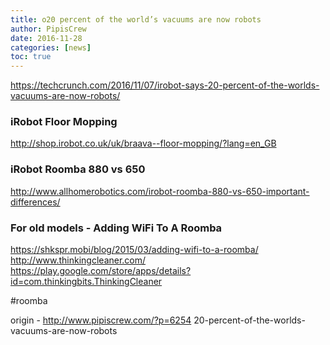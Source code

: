 ```yaml
---
title: o20 percent of the world’s vacuums are now robots
author: PipisCrew
date: 2016-11-28
categories: [news]
toc: true
---
```


https://techcrunch.com/2016/11/07/irobot-says-20-percent-of-the-worlds-vacuums-are-now-robots/

### iRobot Floor Mopping

http://shop.irobot.co.uk/uk/braava--floor-mopping/?lang=en_GB

### iRobot Roomba 880 vs 650

http://www.allhomerobotics.com/irobot-roomba-880-vs-650-important-differences/

### For old models - Adding WiFi To A Roomba

https://shkspr.mobi/blog/2015/03/adding-wifi-to-a-roomba/
http://www.thinkingcleaner.com/
https://play.google.com/store/apps/details?id=com.thinkingbits.ThinkingCleaner

#roomba

origin - http://www.pipiscrew.com/?p=6254 20-percent-of-the-worlds-vacuums-are-now-robots